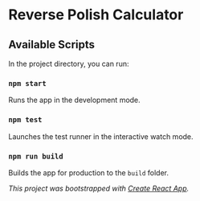 # Reverse Polish Calculator

## Available Scripts

In the project directory, you can run:

### `npm start`

Runs the app in the development mode.

### `npm test`

Launches the test runner in the interactive watch mode.

### `npm run build`

Builds the app for production to the `build` folder.

_This project was bootstrapped with [Create React App](https://github.com/facebook/create-react-app)._
